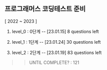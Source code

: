 ## 프로그래머스 코딩테스트 준비

[ 2022 ~ 2023 ]

1. level_0 : 0단계
 -- [23.01.15] 8 questions left

2. level_1 : 1단계
 -- [23.01.24] 30 questions left
 
3. level_2 : 2단계
 -- [23.01.19] 83 questions left


 >> UNTIL COMPLETE? : 121